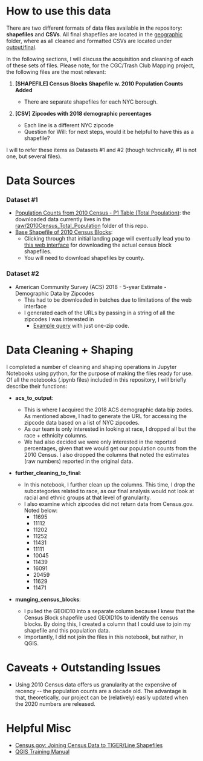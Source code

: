 # How to use this data

There are two different formats of data files available in the repository: **shapefiles** and **CSVs**. All final shapefiles are located in the [geographic](https://github.com/trashclub/mapping/tree/master/data/geographic) folder, where as all cleaned and formatted CSVs are located under [output/final](https://github.com/trashclub/mapping/tree/master/data/output). 

In the following sections, I will discuss the acquisition and cleaning of each of these sets of files. Please note, for the CGC/Trash Club Mapping project, the following files are the most relevant:

1. **[SHAPEFILE] Census Blocks Shapefile w. 2010 Population Counts Added**
    * There are separate shapefiles for each NYC borough. 

2. **[CSV] Zipcodes with 2018 demographic percentages**
    * Each line is a different NYC zipcode
    * Question for Will: for next steps, would it be helpful to have this as a shapefile? 

I will to refer these items as Datasets #1 and #2 (though technically, #1 is not one, but several files). 

# Data Sources

### Dataset #1

 + [Population Counts from 2010 Census - P1 Table (Total Population)](https://data.census.gov/cedsci/table?g=0500000US36005.100000,36047.100000,36061.100000,36081.100000,36085.100000&tid=DECENNIALSF12010.P1&hidePreview=false):  the downloaded data currently lives in the [raw/2010Census_Total_Population](https://github.com/trashclub/mapping/tree/master/data/raw/2010Census_Total_Population) folder of this repo. 
 + [Base Shapefile of 2010 Census Blocks](https://www.census.gov/geographies/mapping-files/time-series/geo/tiger-line-file.2010.html):
    + Clicking through that initial landing page will eventually lead you to [this web interface](https://www.census.gov/cgi-bin/geo/shapefiles/index.php?year=2010&layergroup=Blocks) for downloading the actual census block shapefiles.
    + You will need to download shapefiles by county. 

### Dataset #2

+ American Community Survey (ACS) 2018 - 5-year Estimate - Demographic Data by Zipcodes 
    * This had to be downloaded in batches due to limitations of the web interface
    * I generated each of the URLs by passing in a string of all the zipcodes I was interested in 
        * [Example query](https://data.census.gov/cedsci/table?q=United%20States&g=8600000US11201&tid=ACSDP5Y2018.DP05&tp=true&hidePreview=true) with just one-zip code. 


# Data Cleaning + Shaping 

I completed a number of cleaning and shaping operations in Jupyter Notebooks using python, for the purpose of making the files ready for use. Of all the notebooks (.ipynb files) included in this repository, I will briefly describe their functions:

+ **acs_to_output**:

    * This is where I acquired the 2018 ACS demographic data bip zodes. As mentioned above, I had to generate the URL for accessing the zipcode data based on a list of NYC zipcodes.
    * As our team is only interested in looking at race, I dropped all but the race + ethnicity columns.
    * We had also decided we were only interested in the reported percentages, given that we would get our population counts from the 2010 Census. I also dropped the columns that noted the estimates (raw numbers) reported in the original data. 

+ **further_cleaning_to_final**:

    * In this notebook, I further clean up the columns. This time, I drop the subcategories related to race, as our final analysis would not look at racial and ethnic groups at that level of granularity. 
    * I also examine which zipcodes did not return data from Census.gov. Noted below:
        * 11695
        * 11112
        * 11202
        * 11252
        * 11431 
        * 11111 
        * 10045 
        * 11439 
        * 16091 
        * 20459 
        * 11629
        * 11471

+ **munging_census_blocks**:

    * I pulled the GEOID10 into a separate column because I knew that the Census Block shapefile used GEOID10s to identify the census blocks. By doing this, I created a column that I could use to join my shapefile and this population data. 
    * Importantly, I did not join the files in this notebook, but rather, in QGIS. 

# Caveats + Outstanding Issues

+ Using 2010 Census data offers us granularity at the expensive of recency -- the population counts are a decade old. The advantage is that, theoretically, our project can be (relatively) easily updated when the 2020 numbers are released. 

# Helpful Misc

+ [Census.gov: Joining Census Data to TIGER/Line Shapefiles](https://www2.census.gov/geo/pdfs/education/tiger/JoiningTIGERshp_with_AFFdata.pdf)
+ [QGIS Training Manual](https://docs.qgis.org/3.10/en/docs/training_manual/index.html)
